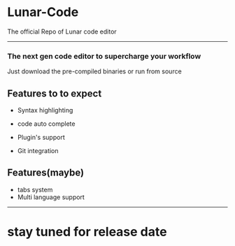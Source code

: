# Lunar-Code
The official Repo of Lunar code editor
___
### The next gen code editor to supercharge your workflow

Just download the pre-compiled binaries or run from source

## Features to to expect

* Syntax highlighting

* code auto complete

* Plugin's support

* Git integration

## Features(maybe)

* tabs system 
* Multi language support
___
# stay tuned for release date
